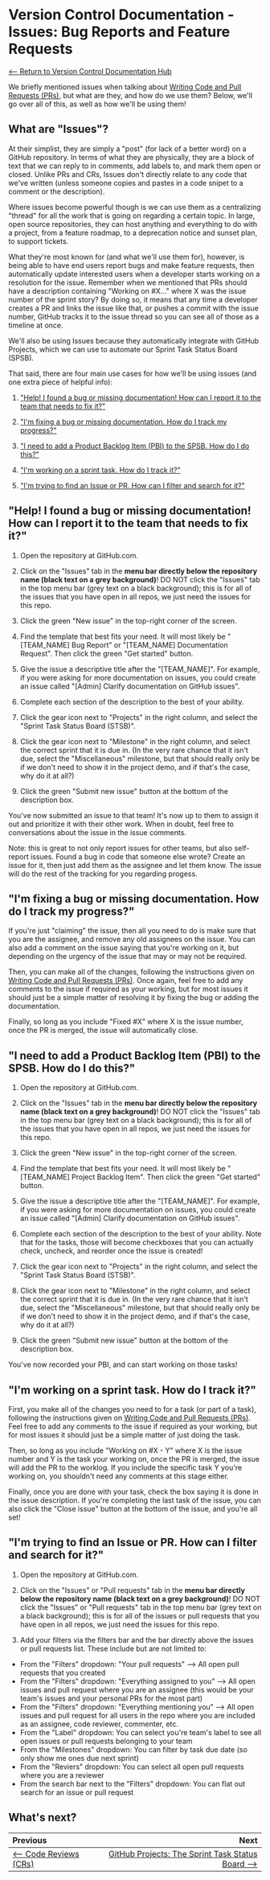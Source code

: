 # Version Control Documentation - Issues: Bug Reports and Feature Requests

[<-- Return to Version Control Documentation Hub](README.md)

We briefly mentioned issues when talking about [Writing Code and Pull Requests (PRs)](WritingCode.md), but what are they, and how do we use them? Below, we'll go over all of this, as well as how we'll be using them!

## What are "Issues"?

At their simplist, they are simply a "post" (for lack of a better word) on a GitHub repository. In terms of what they are physically, they are a block of text that we can reply to in comments, add labels to, and mark them open or closed. Unlike PRs and CRs, Issues don't directly relate to any code that we've written (unless someone copies and pastes in a code snipet to a comment or the description).

Where issues become powerful though is we can use them as a centralizing "thread" for all the work that is going on regarding a certain topic. In large, open source repositories, they can host anything and everything to do with a project, from a feature roadmap, to a deprecation notice and sunset plan, to support tickets.

What they're most known for (and what we'll use them for), however, is being able to have end users report bugs and make feature requests, then automatically update interested users when a developer starts working on a resolution for the issue. Remember when we mentioned that PRs should have a description containing "Working on #X..." where X was the issue number of the sprint story? By doing so, it means that any time a developer creates a PR and links the issue like that, or pushes a commit with the issue number, GitHub tracks it to the issue thread so you can see all of those as a timeline at once.

We'll also be using Issues because they automatically integrate with GitHub Projects, which we can use to automate our Sprint Task Status Board (SPSB).

That said, there are four main use cases for how we'll be using issues (and one extra piece of helpful info):

1. ["Help! I found a bug or missing documentation! How can I report it to the team that needs to fix it?"](#help-i-found-a-bug-or-missing-documentation-how-can-i-report-it-to-the-team-that-needs-to-fix-it)

2. ["I'm fixing a bug or missing documentation. How do I track my progress?"](#im-fixing-a-bug-or-missing-documentation-how-do-i-track-my-progress)

3. ["I need to add a Product Backlog Item (PBI) to the SPSB. How do I do this?"]("i-need-to-add-a-product-backlog-item-pbi-to-the-spsb-how-do-I-do-this)

4. ["I'm working on a sprint task. How do I track it?"](#im-working-on-a-sprint-task-how-do-i-track-it)

5. ["I'm trying to find an Issue or PR. How can I filter and search for it?"](#im-trying-to-find-an-issue-or-pr-how-can-i-filter-and-search-for-it)

## "Help! I found a bug or missing documentation! How can I report it to the team that needs to fix it?"

1. Open the repository at GitHub.com.

2. Click on the "Issues" tab in the **menu bar directly below the repository name (black text on a grey background)**! DO NOT click the "Issues" tab in the top menu bar (grey text on a black background); this is for all of the issues that you have open in all repos, we just need the issues for this repo.

3. Click the green "New issue" in the top-right corner of the screen.

4. Find the template that best fits your need. It will most likely be "[TEAM_NAME] Bug Report" or "[TEAM_NAME] Documentation Request". Then click the green "Get started" button.

5. Give the issue a descriptive title after the "[TEAM_NAME]". For example, if you were asking for more documentation on issues, you could create an issue called "[Admin] Clarify documentation on GitHub issues".

6. Complete each section of the description to the best of your ability.

7. Click the gear icon next to "Projects" in the right column, and select the "Sprint Task Status Board (STSB)".

8. Click the gear icon next to "Milestone" in the right column, and select the correct sprint that it is due in. (In the very rare chance that it isn't due, select the "Miscellaneous" milestone, but that should really only be if we don't need to show it in the project demo, and if that's the case, why do it at all?)

9. Click the green "Submit new issue" button at the bottom of the description box.

You've now submitted an issue to that team! It's now up to them to assign it out and prioritize it with their other work. When in doubt, feel free to conversations about the issue in the issue comments.

Note: this is great to not only report issues for other teams, but also self-report issues. Found a bug in code that someone else wrote? Create an issue for it, then just add them as the assignee and let them know. The issue will do the rest of the tracking for you regarding progess.

## "I'm fixing a bug or missing documentation. How do I track my progress?"

If you're just "claiming" the issue, then all you need to do is make sure that you are the assignee, and remove any old assignees on the issue. You can also add a comment on the issue saying that you're working on it, but depending on the urgency of the issue that may or may not be required.

Then, you can make all of the changes, following the instructions given on [Writing Code and Pull Requests (PRs)](WritingCode.md). Once again, feel free to add any comments to the issue if required as your working, but for most issues it should just be a simple matter of resolving it by fixing the bug or adding the documentation.

Finally, so long as you include "Fixed #X" where X is the issue number, once the PR is merged, the issue will automatically close.

## "I need to add a Product Backlog Item (PBI) to the SPSB. How do I do this?"

1. Open the repository at GitHub.com.

2. Click on the "Issues" tab in the **menu bar directly below the repository name (black text on a grey background)**! DO NOT click the "Issues" tab in the top menu bar (grey text on a black background); this is for all of the issues that you have open in all repos, we just need the issues for this repo.

3. Click the green "New issue" in the top-right corner of the screen.

4. Find the template that best fits your need. It will most likely be "[TEAM_NAME] Project Backlog Item". Then click the green "Get started" button.

5. Give the issue a descriptive title after the "[TEAM_NAME]". For example, if you were asking for more documentation on issues, you could create an issue called "[Admin] Clarify documentation on GitHub issues".

6. Complete each section of the description to the best of your ability. Note that for the tasks, those will become checkboxes that you can actually check, uncheck, and reorder once the issue is created!

7. Click the gear icon next to "Projects" in the right column, and select the "Sprint Task Status Board (STSB)".

8. Click the gear icon next to "Milestone" in the right column, and select the correct sprint that it is due in. (In the very rare chance that it isn't due, select the "Miscellaneous" milestone, but that should really only be if we don't need to show it in the project demo, and if that's the case, why do it at all?)

9. Click the green "Submit new issue" button at the bottom of the description box.

You've now recorded your PBI, and can start working on those tasks!

## "I'm working on a sprint task. How do I track it?"

First, you make all of the changes you need to for a task (or part of a task), following the instructions given on [Writing Code and Pull Requests (PRs)](WritingCode.md). Feel free to add any comments to the issue if required as your working, but for most issues it should just be a simple matter of just doing the task.

Then, so long as you include "Working on #X - Y" where X is the issue number and Y is the task your working on, once the PR is merged, the issue will add the PR to the worklog. If you include the specific task Y you're working on, you shouldn't need any comments at this stage either.

Finally, once you are done with your task, check the box saying it is done in the issue description. If you're completing the last task of the issue, you can also click the "Close issue" button at the bottom of the issue, and you're all set!

## "I'm trying to find an Issue or PR. How can I filter and search for it?"

1. Open the repository at GitHub.com.

2. Click on the "Issues" or "Pull requests" tab in the **menu bar directly below the repository name (black text on a grey background)**! DO NOT click the "Issues" or "Pull requests" tab in the top menu bar (grey text on a black background); this is for all of the issues or pull requests that you have open in all repos, we just need the issues for this repo.

3. Add your filters via the filters bar and the bar directly above the issues or pull requests list. These include but are not limited to:

- From the "Filters" dropdown: "Your pull requests" --> All open pull requests that you created
- From the "Filters" dropdown: "Everything assigned to you" --> All open issues and pull request where you are an assignee (this would be your team's issues and your personal PRs for the most part)
- From the "Filters" dropdown: "Everything mentioning you" --> All open issues and pull request for all users in the repo where you are included as an assignee, code reviewer, commenter, etc.
- From the "Label" dropdown: You can select you're team's label to see all open issues or pull requests belonging to your team
- From the "Milestones" dropdown: You can filter by task due date (so only show me ones due next sprint)
- From the "Reviers" dropdown: You can select all open pull requests where you are a reviewer
- From the search bar next to the "Filters" dropdown: You can flat out search for an issue or pull request

## What's next?

| Previous                                 |                                                                   Next |
| :--------------------------------------- | ---------------------------------------------------------------------: |
| [<-- Code Reviews (CRs)](CodeReviews.md) | [GitHub Projects: The Sprint Task Status Board -->](GitHubProjects.md) |
